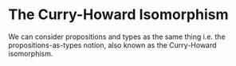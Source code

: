 # The Curry-Howard Isomorphism

We can consider propositions and types as the same thing i.e. the propositions-as-types notion, also known as the Curry-Howard isomorphism.

